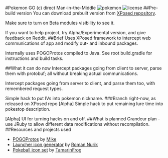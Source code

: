 #Pokemon GO (c) direct Man-in-the-Middle
![pokemon](https://img.shields.io/badge/Pokemon%20GO-0.33.0-blue.svg?style=flat-square")
![license](https://img.shields.io/github/license/ELynx/pokemon-go-xposed-mitm.svg)
##Pre-build version
You can download prebuilt version from [XPosed repository](http://repo.xposed.info/module/com.elynx.pogoxmitm).

Make sure to turn on Beta modules visibility to see it.

If you want to help project, try Alpha/Experimental version, and give feedback on Reddit.
##Brief
Uses XPosed framework to intercept web communications of app and modify out- and inbound packages.

Internally uses POGOProtos compiled to Java. See root build.gradle for instructions and build tasks.

##What it can do now
Intercept packages going from client to server, parse them with protobuf; all without breaking actual communications.

Intercept packages going from server to client, and parse them too, with remembered request types.

Simple hack to put IVs into pokemon nickname.
###Branch right-now, as released on XPosed repo
[Alpha] Simple hack to put remaining lure time into pokestop description.

[Alpha] UI for turning hacks on and off.
##What is planned
Grandeur plan - use JRuby to allow different data modifications without recompilation.
##Resources and projects used
* [POGOProtos](https://github.com/AeonLucid/POGOProtos) by [Mike](https://github.com/AeonLucid)
* [Launcher icon generator](https://romannurik.github.io/AndroidAssetStudio/index.html) by [Roman Nurik](https://github.com/romannurik)
* [Pokeball icon set](http://tamarinfrog.deviantart.com/art/All-Poke-Balls-Free-Icons-368996730) by [TamarinFrog](http://tamarinfrog.deviantart.com/)
